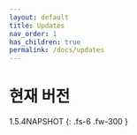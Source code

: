 ```yaml
---
layout: default
title: Updates
nav_order: 1
has_children: true
permalink: /docs/updates
---
```


# 현재 버전


1.5.4NAPSHOT
{: .fs-6 .fw-300 }
